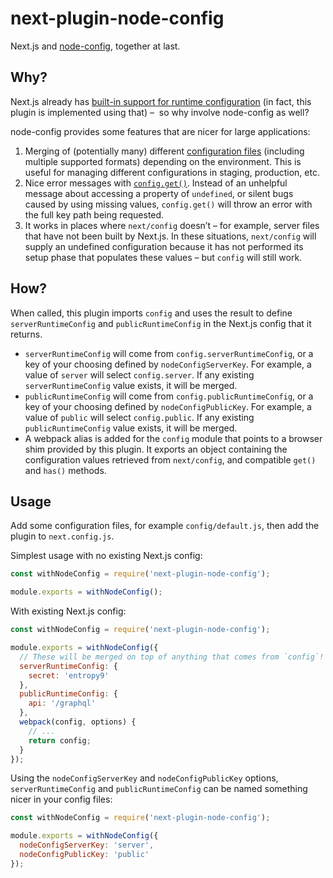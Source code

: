 # next-plugin-node-config

Next.js and [node-config][], together at last.

## Why?

Next.js already has [built-in support for runtime configuration][next-config]
(in fact, this plugin is implemented using that) –  so why involve node-config
as well?

node-config provides some features that are nicer for large applications:

1.  Merging of (potentially many) different [configuration files][files]
    (including multiple supported formats) depending on the environment. This is
    useful for managing different configurations in staging, production, etc.
2.  Nice error messages with [`config.get()`][get]. Instead of an unhelpful
    message about accessing a property of `undefined`, or silent bugs caused by
    using missing values, `config.get()` will throw an error with the full key
    path being requested.
3.  It works in places where `next/config` doesn’t – for example, server files
    that have not been built by Next.js. In these situations, `next/config` will
    supply an undefined configuration because it has not performed its setup
    phase that populates these values – but `config` will still work.

## How?

When called, this plugin imports `config` and uses the result to define
`serverRuntimeConfig` and `publicRuntimeConfig` in the Next.js config that it
returns.

- `serverRuntimeConfig` will come from `config.serverRuntimeConfig`, or a key of
  your choosing defined by `nodeConfigServerKey`. For example, a value of
  `server` will select `config.server`. If any existing `serverRuntimeConfig`
  value exists, it will be merged.
- `publicRuntimeConfig` will come from `config.publicRuntimeConfig`, or a key of
  your choosing defined by `nodeConfigPublicKey`. For example, a value of
  `public` will select `config.public`. If any existing `publicRuntimeConfig`
  value exists, it will be merged.
- A webpack alias is added for the `config` module that points to a browser shim
  provided by this plugin. It exports an object containing the configuration
  values retrieved from `next/config`, and compatible `get()` and `has()`
  methods.

## Usage

Add some configuration files, for example `config/default.js`, then add the
plugin to `next.config.js`.

Simplest usage with no existing Next.js config:

```js
const withNodeConfig = require('next-plugin-node-config');

module.exports = withNodeConfig();
```

With existing Next.js config:

```js
const withNodeConfig = require('next-plugin-node-config');

module.exports = withNodeConfig({
  // These will be merged on top of anything that comes from `config`!
  serverRuntimeConfig: {
    secret: 'entropy9'
  },
  publicRuntimeConfig: {
    api: '/graphql'
  },
  webpack(config, options) {
    // ...
    return config;
  }
});
```

Using the `nodeConfigServerKey` and `nodeConfigPublicKey` options,
`serverRuntimeConfig` and `publicRuntimeConfig` can be named something nicer in
your config files:

```js
const withNodeConfig = require('next-plugin-node-config');

module.exports = withNodeConfig({
  nodeConfigServerKey: 'server',
  nodeConfigPublicKey: 'public'
});
```

[node-config]: https://github.com/lorenwest/node-config
[next-config]: https://github.com/zeit/next.js#exposing-configuration-to-the-server--client-side
[files]: https://github.com/lorenwest/node-config/wiki/Configuration-Files
[get]: https://github.com/lorenwest/node-config/wiki/Common-Usage#using-config-values
